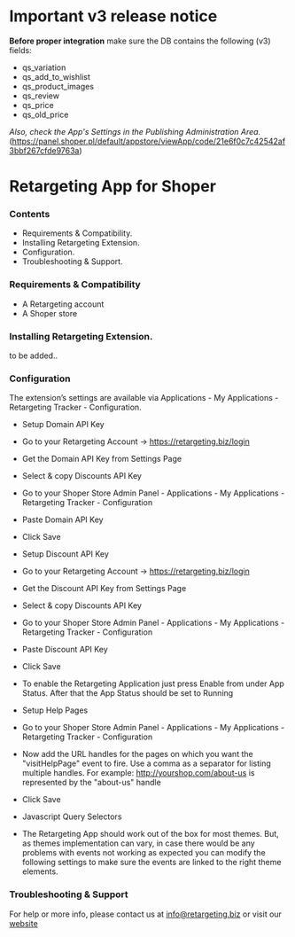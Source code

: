 # Important v3 release notice

**Before proper integration** make sure the DB contains the following (v3) fields:
* qs_variation
* qs_add_to_wishlist
* qs_product_images
* qs_review
* qs_price
* qs_old_price

*Also, check the App's Settings in the Publishing Administration Area.*
(https://panel.shoper.pl/default/appstore/viewApp/code/21e6f0c7c42542af3bbf267cfde9763a)



# Retargeting App for Shoper

### Contents
* Requirements & Compatibility.
* Installing Retargeting Extension.
* Configuration.
* Troubleshooting & Support.

### Requirements & Compatibility
* A Retargeting account
* A Shoper store

### Installing Retargeting Extension.
to be added..

### Configuration
The extension’s settings are available via Applications - My Applications - Retargeting Tracker - Configuration.
* Setup Domain API Key
 * Go to your Retargeting Account -> https://retargeting.biz/login
 * Get the Domain API Key from Settings Page
 * Select & copy Discounts API Key
 * Go to your Shoper Store Admin Panel - Applications - My Applications - Retargeting Tracker - Configuration
 * Paste Domain API Key
 * Click Save

* Setup Discount API Key
 * Go to your Retargeting Account -> https://retargeting.biz/login
 * Get the Discount API Key from Settings Page
 * Select & copy Discounts API Key
 * Go to your Shoper Store Admin Panel - Applications - My Applications - Retargeting Tracker - Configuration
 * Paste Discount API Key
 * Click Save

* To enable the Retargeting Application just press Enable from under App Status. After that the App Status should be set to Running

* Setup Help Pages
 * Go to your Shoper Store Admin Panel - Applications - My Applications - Retargeting Tracker - Configuration
 * Now add the URL handles for the pages on which you want the "visitHelpPage" event to fire. Use a comma as a separator for listing multiple handles. For example: http://yourshop.com/about-us is represented by the "about-us" handle
 * Click Save

* Javascript Query Selectors
 * The Retargeting App should work out of the box for most themes. But, as themes implementation can vary, in case there would be any problems with events not working as expected you can modify the following settings to make sure the events are linked to the right theme elements.

### Troubleshooting & Support
For help or more info, please contact us at [info@retargeting.biz](info@retargeting.biz) or visit our [website](https://retargeting.biz)
